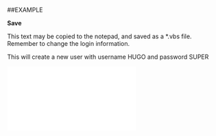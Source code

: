 

##EXAMPLE

**Save**

This text may be copied to the notepad, and saved as a *.vbs file. Remember to change the login information.



This will create a new user with username HUGO and password SUPER

![](../../Examples/vbs/SOUser.Save.vbs.txt)





